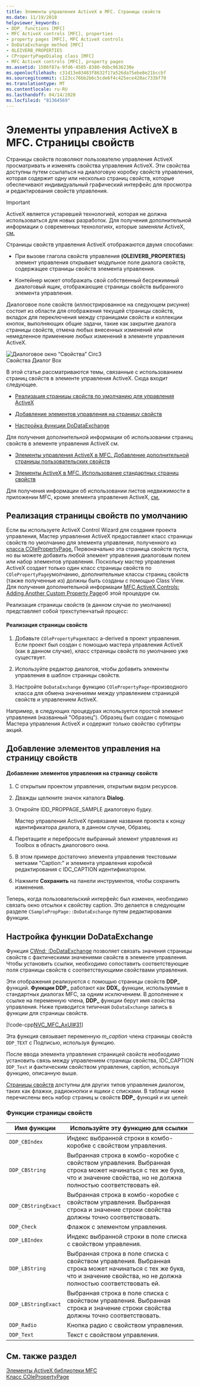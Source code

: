 ```yaml
---
title: Элементы управления ActiveX в MFC. Страницы свойств
ms.date: 11/19/2018
helpviewer_keywords:
- DDP_ functions [MFC]
- MFC ActiveX controls [MFC], properties
- property pages [MFC], MFC ActiveX controls
- DoDataExchange method [MFC]
- OLEIVERB_PROPERTIES
- CPropertyPageDialog class [MFC]
- MFC ActiveX controls [MFC], property pages
ms.assetid: 1506f87a-9fd6-4505-8380-0dbc9636230e
ms.openlocfilehash: c31d13e03483f8632f17a526da75ebe8e21bccbf
ms.sourcegitcommit: c123cc76bb2b6c5cde6f4c425ece420ac733bf70
ms.translationtype: MT
ms.contentlocale: ru-RU
ms.lasthandoff: 04/14/2020
ms.locfileid: "81364569"
---
```

# <a name="mfc-activex-controls-property-pages"></a>Элементы управления ActiveX в MFC. Страницы свойств

Страницы свойств позволяют пользователю управления ActiveX просматривать и изменять свойства управления ActiveX. Эти свойства доступны путем ссылаться на диалоговую коробку свойств управления, которая содержит одну или несколько страниц свойств, которые обеспечивают индивидуальный графический интерфейс для просмотра и редактирования свойств управления.

>[!IMPORTANT]
> ActiveX является устаревшей технологией, которая не должна использоваться для новых разработок. Для получения дополнительной информации о современных технологиях, которые заменяли ActiveX, [см.](activex-controls.md)

Страницы свойств управления ActiveX отображаются двумя способами:

- При вызове глагола свойств управления **(OLEIVERB_PROPERTIES)** элемент управления открывает модульное поле диалога свойств, содержащее страницы свойств элемента управления.

- Контейнер может отображать свой собственный бесрежимный диалоговый ящик, отображающие страницы свойств выбранного элемента управления.

Диалоговое поле свойств (иллюстрированное на следующем рисунке) состоит из области для отображения текущей страницы свойств, вкладок для переключения между страницами свойств и коллекции кнопок, выполняющих общие задачи, такие как закрытие диалога страницы свойств, отмена любых внесенных изменений или немедленное применение любых изменений в элементе управления ActiveX.

![Диалоговое окно “Свойства” Circ3](../mfc/media/vc373i1.gif "Диалоговое окно “Свойства” Circ3") <br/>
Свойства Диалог Box

В этой статье рассматриваются темы, связанные с использованием страниц свойств в элементе управления ActiveX. Сюда входит следующее.

- [Реализация страницы свойств по умолчанию для управления ActiveX](#_core_implementing_the_default_property_page)

- [Добавление элементов управления на страницу свойств](#_core_adding_controls_to_a_property_page)

- [Настройка функции DoDataExchange](#_core_customizing_the_dodataexchange_function)

Для получения дополнительной информации об использовании страниц свойств в элементе управления ActiveX см.

- [Элементы управления ActiveX в MFC. Добавление дополнительной страницы пользовательских свойств](../mfc/mfc-activex-controls-adding-another-custom-property-page.md)

- [Элементы ActiveX в MFC. Использование стандартных страниц свойств](../mfc/mfc-activex-controls-using-stock-property-pages.md)

Для получения информации об использовании листов недвижимости в приложении MFC, кроме элемента управления ActiveX, [см.](../mfc/property-sheets-mfc.md)

## <a name="implementing-the-default-property-page"></a><a name="_core_implementing_the_default_property_page"></a>Реализация страницы свойств по умолчанию

Если вы используете ActiveX Control Wizard для создания проекта управления, Мастер управления ActiveX предоставляет класс страницы свойств по умолчанию для элемента управления, полученного из [класса COlePropertyPage.](../mfc/reference/colepropertypage-class.md) Первоначально эта страница свойств пуста, но вы можете добавить любой элемент управления диалоговым полем или набор элементов управления. Поскольку мастер управления ActiveX создает только один класс страницы свойств по `COlePropertyPage`умолчанию, дополнительные классы страниц свойств (также полученные из) должны быть созданы с помощью Class View. Для получения дополнительной информации [MFC ActiveX Controls: Adding Another Custom Property Page](../mfc/mfc-activex-controls-adding-another-custom-property-page.md)об этой процедуре см.

Реализация страницы свойств (в данном случае по умолчанию) представляет собой трехступенчатый процесс:

#### <a name="to-implement-a-property-page"></a>Реализация страницы свойств

1. Добавьте `COlePropertyPage`класс a-derived в проект управления. Если проект был создан с помощью мастера управления ActiveX (как в данном случае), класс страницы свойств по умолчанию уже существует.

1. Используйте редактор диалогов, чтобы добавить элементы управления в шаблон страницы свойств.

1. Настройте `DoDataExchange` функцию `COlePropertyPage`-производного класса для обмена значениями между управлением страницой свойств и управлением ActiveX.

Например, в следующих процедурах используется простой элемент управления (названный "Образец"). Образец был создан с помощью Мастера управления ActiveX и содержит только свойство субтитры акций.

## <a name="adding-controls-to-a-property-page"></a><a name="_core_adding_controls_to_a_property_page"></a>Добавление элементов управления на страницу свойств

#### <a name="to-add-controls-to-a-property-page"></a>Добавление элементов управления на страницу свойств

1. С открытым проектом управления, открытым видом ресурсов.

1. Дважды щелкните значок каталога **Dialog.**

1. Откройте IDD_PROPPAGE_SAMPLE диалоговую будку.

   Мастер управления ActiveX привязание названия проекта к концу идентификатора диалога, в данном случае, Образец.

1. Перетащите и перебросьте выбранный элемент управления из Toolbox в область диалогового окна.

1. В этом примере достаточно элемента управления текстовыми метками "Caption:" и элемента управления коробкой редактирования с IDC_CAPTION идентификатором.

1. Нажмите **Сохранить** на панели инструментов, чтобы сохранить изменения.

Теперь, когда пользовательский интерфейс был изменен, необходимо связать окно отсылки к свойству caption. Это делается в следующем разделе `CSamplePropPage::DoDataExchange` путем редактирования функции.

## <a name="customizing-the-dodataexchange-function"></a><a name="_core_customizing_the_dodataexchange_function"></a>Настройка функции DoDataExchange

Функция [CWnd: :DoDataExchange](../mfc/reference/cwnd-class.md#dodataexchange) позволяет связать значения страницы свойств с фактическими значениями свойств в элементе управления. Чтобы установить ссылки, необходимо сопоставить соответствующие поля страницы свойств с соответствующими свойствами управления.

Эти отображения реализуются с помощью страницы свойств **DDP_** функций. **Функции DDP_** работают как **DDX_** функции, используемые в стандартных диалогах MFC, за одним исключением. В дополнение к ссылке на переменную члена, **DDP_** функции берут имя свойства управления. Ниже приводится типичная `DoDataExchange` запись в функции для страницы свойств.

[!code-cpp[NVC_MFC_AxUI#31](../mfc/codesnippet/cpp/mfc-activex-controls-property-pages_1.cpp)]

Эта функция связывает переменную *m_caption* члена страницы свойств `DDP_TEXT` с Подписью, используя функцию.

После ввода элемента управления страницей свойств необходимо установить связь между управлением страницы свойства, IDC_CAPTION `DDP_Text` и фактическим свойством управления, caption, используя функцию, описанную выше.

[Страницы свойств](../mfc/reference/property-pages-mfc.md) доступны для других типов управления диалогом, таких как флажки, радиокнопки и ящики с списками. В таблице ниже перечислены весь набор страниц ы свойств **DDP_** функций и их целей:

### <a name="property-page-functions"></a>Функции страницы свойств

|Имя функции|Используйте эту функцию для ссылки|
|-------------------|-------------------------------|
|`DDP_CBIndex`|Индекс выбранной строки в комбо-коробке с свойством управления.|
|`DDP_CBString`|Выбранная строка в комбо-коробке с свойством управления. Выбранная строка может начинаться с тех же букв, что и значение свойства, но не должна полностью соответствовать ей.|
|`DDP_CBStringExact`|Выбранная строка в комбо-коробке с свойством управления. Выбранная строка и значение строки свойства должны точно соответствовать.|
|`DDP_Check`|Флажок с элементом управления.|
|`DDP_LBIndex`|Индекс выбранной строки в поле списка с свойством управления.|
|`DDP_LBString`|Выбранная строка в поле списка с свойством управления. Выбранная строка может начинаться с тех же букв, что и значение свойства, но не должна полностью соответствовать ей.|
|`DDP_LBStringExact`|Выбранная строка в поле списка с свойством управления. Выбранная строка и значение строки свойства должны точно соответствовать.|
|`DDP_Radio`|Кнопка радио с свойством управления.|
|`DDP_Text`|Текст с свойством управления.|

## <a name="see-also"></a>См. также раздел

[Элементы ActiveX библиотеки MFC](../mfc/mfc-activex-controls.md)<br/>
[Класс COlePropertyPage](../mfc/reference/colepropertypage-class.md)
